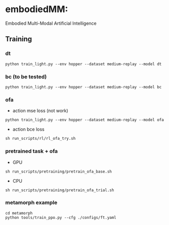 # embodiedMM:
Embodied Multi-Modal Artificial Intelligence

## Training

### dt
```
python train_light.py --env hopper --dataset medium-replay --model dt
```

### bc (to be tested)
```
python train_light.py --env hopper --dataset medium-replay --model bc
```

### ofa

- action mse loss (not work)
```
python train_light.py --env hopper --dataset medium-replay --model ofa
```
- action bce loss
```
sh run_scripts/rl/rl_ofa_try.sh
```

### pretrained task + ofa

- GPU
```
sh run_scripts/pretraining/pretrain_ofa_base.sh
```
- CPU
```
sh run_scripts/pretraining/pretrain_ofa_trial.sh
```

### metamorph example
```
cd metamorph
python tools/train_ppo.py --cfg ./configs/ft.yaml
```
